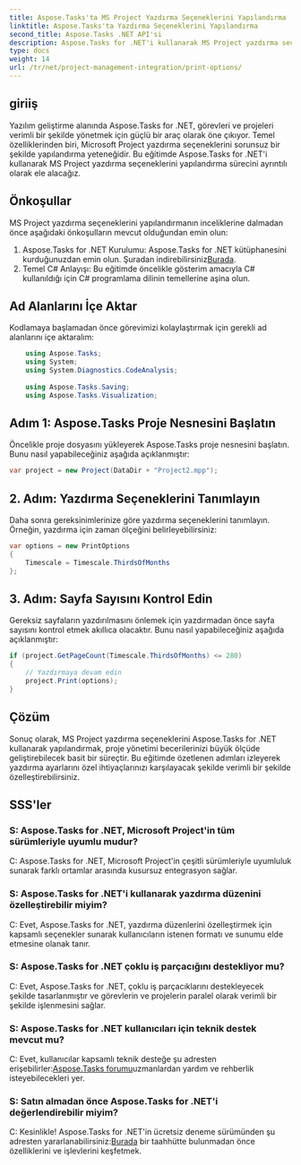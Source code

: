 ```yaml
---
title: Aspose.Tasks'ta MS Project Yazdırma Seçeneklerini Yapılandırma
linktitle: Aspose.Tasks'ta Yazdırma Seçeneklerini Yapılandırma
second_title: Aspose.Tasks .NET API'si
description: Aspose.Tasks for .NET'i kullanarak MS Project yazdırma seçeneklerini sorunsuz bir şekilde nasıl yapılandıracağınızı öğrenin. Proje yönetimi yeteneklerinizi geliştirin.
type: docs
weight: 14
url: /tr/net/project-management-integration/print-options/
---
```

## giriiş
Yazılım geliştirme alanında Aspose.Tasks for .NET, görevleri ve projeleri verimli bir şekilde yönetmek için güçlü bir araç olarak öne çıkıyor. Temel özelliklerinden biri, Microsoft Project yazdırma seçeneklerini sorunsuz bir şekilde yapılandırma yeteneğidir. Bu eğitimde Aspose.Tasks for .NET'i kullanarak MS Project yazdırma seçeneklerini yapılandırma sürecini ayrıntılı olarak ele alacağız.
## Önkoşullar
MS Project yazdırma seçeneklerini yapılandırmanın inceliklerine dalmadan önce aşağıdaki önkoşulların mevcut olduğundan emin olun:
1. Aspose.Tasks for .NET Kurulumu: Aspose.Tasks for .NET kütüphanesini kurduğunuzdan emin olun. Şuradan indirebilirsiniz[Burada](https://releases.aspose.com/tasks/net/).
2. Temel C# Anlayışı: Bu eğitimde öncelikle gösterim amacıyla C# kullanıldığı için C# programlama dilinin temellerine aşina olun.

## Ad Alanlarını İçe Aktar
Kodlamaya başlamadan önce görevimizi kolaylaştırmak için gerekli ad alanlarını içe aktaralım:
```csharp
    using Aspose.Tasks;
    using System;
    using System.Diagnostics.CodeAnalysis;
    
    using Aspose.Tasks.Saving;
    using Aspose.Tasks.Visualization;
```

## Adım 1: Aspose.Tasks Proje Nesnesini Başlatın
Öncelikle proje dosyasını yükleyerek Aspose.Tasks proje nesnesini başlatın. Bunu nasıl yapabileceğiniz aşağıda açıklanmıştır:
```csharp
var project = new Project(DataDir + "Project2.mpp");
```
## 2. Adım: Yazdırma Seçeneklerini Tanımlayın
Daha sonra gereksinimlerinize göre yazdırma seçeneklerini tanımlayın. Örneğin, yazdırma için zaman ölçeğini belirleyebilirsiniz:
```csharp
var options = new PrintOptions
{
    Timescale = Timescale.ThirdsOfMonths
};
```
## 3. Adım: Sayfa Sayısını Kontrol Edin
Gereksiz sayfaların yazdırılmasını önlemek için yazdırmadan önce sayfa sayısını kontrol etmek akıllıca olacaktır. Bunu nasıl yapabileceğiniz aşağıda açıklanmıştır:
```csharp
if (project.GetPageCount(Timescale.ThirdsOfMonths) <= 280)
{
    // Yazdırmaya devam edin
    project.Print(options);
}
```

## Çözüm
Sonuç olarak, MS Project yazdırma seçeneklerini Aspose.Tasks for .NET kullanarak yapılandırmak, proje yönetimi becerilerinizi büyük ölçüde geliştirebilecek basit bir süreçtir. Bu eğitimde özetlenen adımları izleyerek yazdırma ayarlarını özel ihtiyaçlarınızı karşılayacak şekilde verimli bir şekilde özelleştirebilirsiniz.
## SSS'ler
### S: Aspose.Tasks for .NET, Microsoft Project'in tüm sürümleriyle uyumlu mudur?
C: Aspose.Tasks for .NET, Microsoft Project'in çeşitli sürümleriyle uyumluluk sunarak farklı ortamlar arasında kusursuz entegrasyon sağlar.
### S: Aspose.Tasks for .NET'i kullanarak yazdırma düzenini özelleştirebilir miyim?
C: Evet, Aspose.Tasks for .NET, yazdırma düzenlerini özelleştirmek için kapsamlı seçenekler sunarak kullanıcıların istenen formatı ve sunumu elde etmesine olanak tanır.
### S: Aspose.Tasks for .NET çoklu iş parçacığını destekliyor mu?
C: Evet, Aspose.Tasks for .NET, çoklu iş parçacıklarını destekleyecek şekilde tasarlanmıştır ve görevlerin ve projelerin paralel olarak verimli bir şekilde işlenmesini sağlar.
### S: Aspose.Tasks for .NET kullanıcıları için teknik destek mevcut mu?
 C: Evet, kullanıcılar kapsamlı teknik desteğe şu adresten erişebilirler:[Aspose.Tasks forumu](https://forum.aspose.com/c/tasks/15)uzmanlardan yardım ve rehberlik isteyebilecekleri yer.
### S: Satın almadan önce Aspose.Tasks for .NET'i değerlendirebilir miyim?
 C: Kesinlikle! Aspose.Tasks for .NET'in ücretsiz deneme sürümünden şu adresten yararlanabilirsiniz:[Burada](https://releases.aspose.com/) bir taahhütte bulunmadan önce özelliklerini ve işlevlerini keşfetmek.